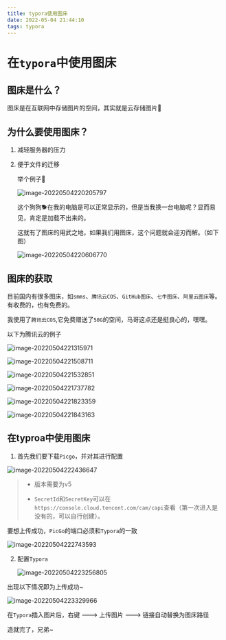 ```yaml
---
title: typora使用图床
date: 2022-05-04 21:44:10
tags: typora
---
```

# 在`typora`中使用图床

## 图床是什么？

图床是在互联网中存储图片的空间，其实就是云存储图片🐶

## 为什么要使用图床？

1. 减轻服务器的压力

2. 便于文件的迁移

   举个例子🌰

   ![image-20220504220205797](https://object-srote-1305109524.cos.ap-beijing.myqcloud.com/img/image-20220504220205797.png)

   这个狗狗🐕在我的电脑是可以正常显示的，但是当我换一台电脑呢？显而易见，肯定是加载不出来的。

   这就有了图床的用武之地，如果我们用图床，这个问题就会迎刃而解。（如下图）

   ![image-20220504220606770](https://object-srote-1305109524.cos.ap-beijing.myqcloud.com/img/image-20220504220606770.png)

## 图床的获取

目前国内有很多图床，如`smms`、`腾讯云COS`、`GitHub图床`、`七牛图床`、`阿里云图床`等。有收费的，也有免费的。

我使用了`腾讯云COS`,它免费赠送了`50G`的空间，马哥这点还是挺良心的，嘿嘿。

以下为腾讯云的例子

![image-20220504221315971](https://object-srote-1305109524.cos.ap-beijing.myqcloud.com/img/image-20220504221315971.png)

![image-20220504221508711](https://object-srote-1305109524.cos.ap-beijing.myqcloud.com/img/image-20220504221508711.png)

![image-20220504221532851](https://object-srote-1305109524.cos.ap-beijing.myqcloud.com/img/image-20220504221532851.png)

![image-20220504221737782](https://object-srote-1305109524.cos.ap-beijing.myqcloud.com/img/image-20220504221737782.png)

![image-20220504221823359](https://object-srote-1305109524.cos.ap-beijing.myqcloud.com/img/image-20220504221823359.png)

![image-20220504221843163](https://object-srote-1305109524.cos.ap-beijing.myqcloud.com/img/image-20220504221843163.png)

## 在typroa中使用图床

1. 首先我们要下载`Picgo`，并对其进行配置

![image-20220504222436647](https://object-srote-1305109524.cos.ap-beijing.myqcloud.com/img/image-20220504222436647.png)

> - 版本需要为v5
>
> - `SecretId`和`SecretKey`可以在`https://console.cloud.tencent.com/cam/capi`查看（第一次进入是没有的，可以自行创建）。

要想上传成功，`PicGo`的端口必须和`Typora`的一致

![image-20220504222743593](https://object-srote-1305109524.cos.ap-beijing.myqcloud.com/img/image-20220504222743593.png)

2. 配置`Typora`

   ![image-20220504223256805](https://object-srote-1305109524.cos.ap-beijing.myqcloud.com/img/image-20220504223256805.png)

出现以下情况即为上传成功~

![image-20220504223329966](https://object-srote-1305109524.cos.ap-beijing.myqcloud.com/img/image-20220504223329966.png)

在`Typora`插入图片后，右键 ---> 上传图片  --->  链接自动替换为图床路径

造就完了，兄弟~